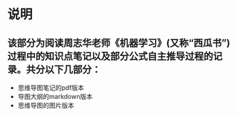 # 说明
## 该部分为阅读周志华老师《机器学习》(又称“西瓜书”)过程中的知识点笔记以及部分公式自主推导过程的记录。共分以下几部分：
- 思维导图笔记的pdf版本
- 导图大纲的markdown版本
- 思维导图的图片版本

